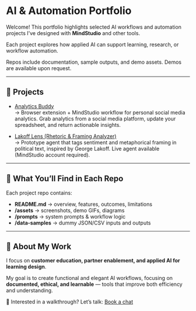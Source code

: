 
# AI & Automation Portfolio

Welcome! This portfolio highlights selected AI workflows and automation projects I’ve designed with **MindStudio** and other tools.  

Each project explores how applied AI can support learning, research, or workflow automation.

Repos include documentation, sample outputs, and demo assets. Demos are available upon request.

---

## 📂 Projects

- [Analytics Buddy](https://github.com/1beebe/analytics-buddy)  
  → Browser extension + MindStudio workflow for personal social media analytics. Grab analytics from a social media platform, update your spreadsheet, and return actionable insights. 

- [Lakoff Lens (Rhetoric & Framing Analyzer)](https://github.com/1beebe/lakoff-lens)  
  → Prototype agent that tags sentiment and metaphorical framing in political text, inspired by George Lakoff. Live agent available (MindStudio account required). 

---

## 📖 What You’ll Find in Each Repo
Each project repo contains:
- **README.md** → overview, features, outcomes, limitations  
- **/assets** → screenshots, demo GIFs, diagrams  
- **/prompts** → system prompts & workflow logic  
- **/data-samples** → dummy JSON/CSV inputs and outputs  

---

## 🎯 About My Work
I focus on **customer education, partner enablement, and applied AI for learning design**.  

My goal is to create functional and elegant AI workflows, focusing on **documented, ethical, and learnable** — tools that improve both efficiency and understanding.  

📩 Interested in a walkthrough? Let’s talk: [Book a chat](https://calendly.com/ligaya-b/chat)  

